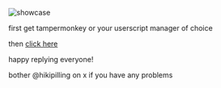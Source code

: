 ![showcase](https://github.com/user-attachments/assets/02ffd18a-dee7-43c9-b6f7-272a82ae559a)

first get tampermonkey or your userscript manager of choice

then [click here](https://github.com/hikipilling/replyguy-signatures/raw/refs/heads/main/replyguy-signatures.user.js)

happy replying everyone!

bother @hikipilling on x if you have any problems
